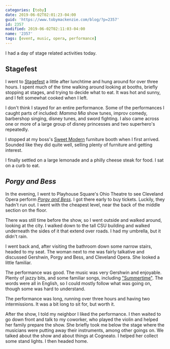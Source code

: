 ```yaml
---
categories: [toby]
date: 2019-06-02T02:01:23-04:00
guid: 'https://www.tobymackenzie.com/blog/?p=2357'
id: 2357
modified: 2019-06-02T02:11:03-04:00
name: '2357'
tags: [event, music, opera, performance]
---
```


I had a day of stage related activities today.<!--more-->

Stagefest
---------

I went to [Stagefest](https://stagefest.org/) a little after lunchtime and hung around for over three hours.  I spent much of the time walking around looking at booths, briefly stopping at stages, and trying to decide what to eat.  It was hot and sunny, and I felt somewhat cooked when I left.

I don't think I stayed for an entire performance.  Some of the performances I caught parts of included: *Mamma Mia* show tunes, improv comedy, barbershop singing, disney tunes, and sword fighting.  I also came across one or more of a large group of disney princesses and two superhero's repeatedly.

I stopped at my boss's [Sweet Modern](https://sweetmodern.com/) furniture booth when I first arrived.  Sounded like they did quite well, selling plenty of furniture and getting interest.

I finally settled on a large lemonade and a philly cheese steak for food.  I sat on a curb to eat.

*Porgy and Bess*
--------------

In the evening, I went to Playhouse Square's Ohio Theatre to see Cleveland Opera perform [*Porgy and Bess*](https://theclevelandopera.org/porgy-bess).  I got there early to buy tickets.  Luckily, they hadn't run out.  I went with the cheapest level, near the back of the middle section on the floor.

There was still time before the show, so I went outside and walked around, looking at the city.  I walked down to the tall CSU building and walked underneath the sides of it that extend over roads.  I had my umbrella, but it didn't rain.

I went back and, after visiting the bathroom down some narrow stairs, headed to my seat.  The woman next to me was fairly talkative and discussed Gershwin, Porgy and Bess, and Cleveland Opera.  She looked a little familiar.

The performance was good.  The music was very Gershwin and enjoyable.  Plenty of jazzy bits, and some familiar songs, including ["Summertime"](https://en.wikipedia.org/wiki/Summertime_(George_Gershwin_song)).  The words were all in English, so I could mostly follow what was going on, though some was hard to understand.

The performance was long, running over three hours and having two intermissions.  It was a bit long to sit for, but worth it.

After the show, I told my neighbor I liked the performance.  I then waited to go down front and talk to my coworker, who played the violin and helped her family prepare the show.  She briefly took me below the stage where the musicians were putting away their instruments, among other goings on.  We talked about the show and about things at Cogneato.  I helped her collect some stand lights.  I then headed home.
